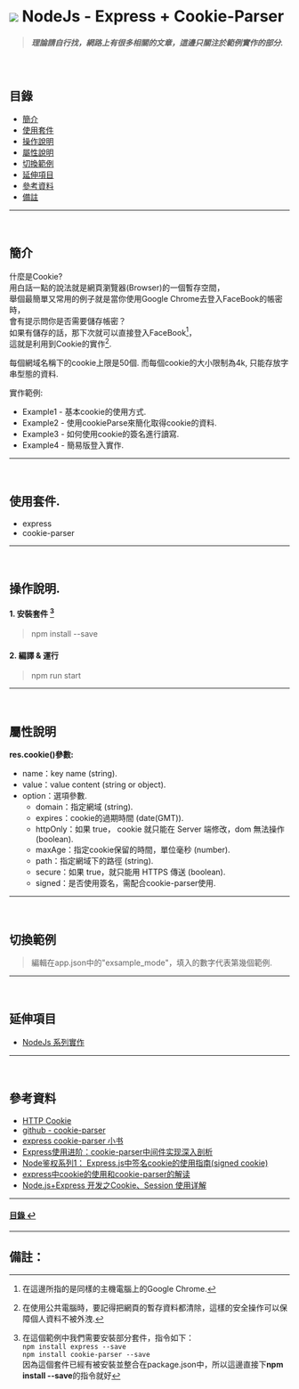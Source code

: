 # ![](https://drive.google.com/uc?id=10INx5_pkhMcYRdx_OO4rXNXxcsvPtBYq) NodeJs - Express + Cookie-Parser
> ##### 理論請自行找，網路上有很多相關的文章，這邊只關注於範例實作的部分.

<br>

<!--ts-->
## 目錄
* [簡介](#簡介)
* [使用套件](#使用套件)
* [操作說明](#操作說明)
* [屬性說明](#屬性說明)
* [切換範例](#切換範例)
* [延伸項目](#延伸項目)
* [參考資料](#參考資料)
* [備註](#備註)
<!--te-->

---
<br>

## 簡介
什麼是Cookie? <br>
用白話一點的說法就是網頁瀏覽器(Browser)的一個暫存空間， <br>
舉個最簡單又常用的例子就是當你使用Google Chrome去登入FaceBook的帳密時，<br>
會有提示問你是否需要儲存帳密？ <br>
如果有儲存的話，那下次就可以直接登入FaceBook[^2]，<br>
這就是利用到Cookie的實作[^3].

每個網域名稱下的cookie上限是50個.
而每個cookie的大小限制為4k, 只能存放字串型態的資料.

實作範例:
- Example1 - 基本cookie的使用方式.
- Example2 - 使用cookieParse來簡化取得cookie的資料.
- Example3 - 如何使用cookie的簽名進行讀寫.
- Example4 - 簡易版登入實作.

---
<br>

## 使用套件.
- express
- cookie-parser

---
<br>

## 操作說明.
#### 1. 安裝套件 [^1]
> npm install --save
#### 2. 編譯 & 運行
> npm run start

---
<br>

## 屬性說明
**res.cookie()參數:**
- name：key name (string).
- value：value content (string or object).
- option：選項參數.
  - domain：指定網域 (string).
  - expires：cookie的過期時間 (date(GMT)).
  - httpOnly：如果 true， cookie 就只能在 Server 端修改，dom 無法操作 (boolean).
  - maxAge：指定cookie保留的時間，單位毫秒 (number).
  - path：指定網域下的路徑 (string).
  - secure：如果 true，就只能用 HTTPS 傳送 (boolean).
  - signed：是否使用簽名，需配合cookie-parser使用.

---
<br>

## 切換範例
> 編輯在app.json中的"exsample_mode"，填入的數字代表第幾個範例.

---
<br>

## 延伸項目
* [NodeJs 系列實作](https://github.com/RC-Dev-Tech/nodejs-index) <br>

---
<br>

## 參考資料
* [HTTP Cookie](https://developer.mozilla.org/zh-CN/docs/Web/HTTP/Cookies) <br>
* [github - cookie-parser](https://github.com/expressjs/cookie-parser) <br>
* [express cookie-parser 小书](https://segmentfault.com/a/1190000017161778?utm_source=sf-similar-article) <br>
* [Express使用进阶：cookie-parser中间件实现深入剖析](https://www.cnblogs.com/chyingp/p/express-cookie-parser-deep-in.html) <br>
* [Node鉴权系列1： Express.js中签名cookie的使用指南(signed cookie)](https://juejin.cn/post/7010735601683005447) <br>
* [express中cookie的使用和cookie-parser的解读](https://segmentfault.com/a/1190000004139342) <br>
* [Node.js+Express 开发之Cookie、Session 使用详解](https://blog.csdn.net/qq_36157085/article/details/104731057) <br>

---
<!--ts-->
#### [目錄 ↩](#目錄)
<!--te-->
---
## 備註：

[^1]: 在這個範例中我們需要安裝部分套件，指令如下：<br>
`npm install express --save` <br>
`npm install cookie-parser --save` <br>
因為這個套件已經有被安裝並整合在package.json中，所以這邊直接下**npm install --save**的指令就好

[^2]: 在這邊所指的是同樣的主機電腦上的Google Chrome.

[^3]: 在使用公共電腦時，要記得把網頁的暫存資料都清除，這樣的安全操作可以保障個人資料不被外洩.